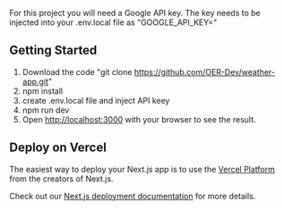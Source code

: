 For this project you will need a Google API key. The key needs to be injected into your .env.local file as "GOOGLE_API_KEY="


## Getting Started

1. Download the code "git clone https://github.com/OER-Dev/weather-app.git"
2. npm install
3. create .env.local file and inject API keey
4. npm run dev
5. Open [http://localhost:3000](http://localhost:3000) with your browser to see the result.

## Deploy on Vercel

The easiest way to deploy your Next.js app is to use the [Vercel Platform](https://vercel.com/new?utm_medium=default-template&filter=next.js&utm_source=create-next-app&utm_campaign=create-next-app-readme) from the creators of Next.js.

Check out our [Next.js deployment documentation](https://nextjs.org/docs/deployment) for more details.
